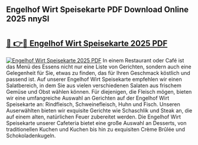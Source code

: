 ## Engelhof Wirt Speisekarte PDF Download Online 2025 nnySl

# <h2><a href="http://gcdeccl.nevu.top/?p=Engelhof+Wirt+Speisekarte">🔗 👉🔴 Engelhof Wirt Speisekarte 2025 PDF</a></h2>

[![Engelhof Wirt Speisekarte 2025 PDF](https://i.imgur.com/dBaPXMq.png)](http://gcdeccl.nevu.top/?p=Engelhof+Wirt+Speisekarte)
In einem Restaurant oder Café ist das Menü des Essens nicht nur eine Liste von Gerichten, sondern auch eine Gelegenheit für Sie, etwas zu finden, das für Ihren Geschmack köstlich und passend ist. Auf unserer Engelhof Wirt Speisekarte empfehlen wir einen Salatbereich, in dem Sie aus vielen verschiedenen Salaten aus frischem Gemüse und Obst wählen können. Für diejenigen, die Fleisch mögen, bieten wir eine umfangreiche Auswahl an Gerichten auf der Engelhof Wirt Speisekarte an: Rindfleisch, Schweinefleisch, Huhn und Fisch. Unseren Auserwählten bieten wir exquisite Gerichte wie Schaschlik und Steak an, die auf einem alten, natürlichen Feuer zubereitet werden. Die Engelhof Wirt Speisekarte unserer Cafeteria bietet eine große Auswahl an Desserts, von traditionellen Kuchen und Kuchen bis hin zu exquisiten Crème Brûlée und Schokoladenkugeln.
